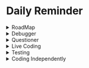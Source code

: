 # Daily Reminder

<details><summary>RoadMap</summary>

## To focus on works at hand, I need to look ahead and be assured
- open source project participation as real world working experience
- participation is to demonstrate you are good at reading harder codebase, fixing bugs, adding new features and communicate them 
- watch and code curriculum teaches us the first three and support us with the fourth one by question-asking and feedback loops.
- Also to restore the actual participation experience to students, advanced students who participated in the open source projects are sharing their experience in meeting videos, e.g., Syntax Highlighting by Janelle de Ment [video](https://watchandcode.com/courses/77710/lectures/11078838)
- watch and code is preparing us for real open source project participation. In the process students learn towards this goal in simulation projects from simple to complex. Of course, some may say the actual participation of real project is still different (real people, real problem, real communication back and forth). However, we should not mythify it, after all it just consists of reading source, fixing bug, writing new features, communicate them, which we have and will kept doing in the curriculum. 
- in other words, real open source project could just be watch and code final simulation projects. Why still simulation? because 1) we can't simulate the actual real world experience logically or in theory; 2) but the solved issues, bugs and communication process have saved openly by mozilla; 3) so, in theory we got all the resources to recreate the bug, and simulate the communication environment, to allow students gain the experience Jaril and Janelle had in exploring the just right issues they have encountered; 4) this way, we don't need to rely on luck to find the appropriate level of bugs or issues in the real project to learn; on the contrary, we should be able to find enough issues/bugs on all levels in real project and turn them into open source project participation simulation throughout different sections of our watch and code curriculum.
 - my **question**: 
    - bad question: "how long does it take me to become a job ready as a professional software dev?" 
    - I know it is bad question as it is difficult to answer on individuals, but I can't help to ask about it in my mind often. 
    - good question: "how feasible is it to turn advanced students participation in real world open source projects into open source project participation simulation throughout watch and code curriculum?"  ❓ 

## How to get the most out of advanced students open source project experience sharing? ❓ 

I can't get the firefox debugger properly started running at the moment, therefore I can't properly experiment with the software. But it should not stop us from learning from the experience advanced students have in open source project. I think students who were watching videos can benefit a lot if a little more information below is provided. :zap:

- [ ] where is the bug issue reported? (showed and read, but the link is missing)
- [x] what did you do with the issue? (e.g., Janelle reproduced the bug with your machine and example, demonstrated in the video)
- [ ] Where is the back and forth communication between you and the container? (links?)
- [ ] Where is the code responsible for the bug and where is the changed code to correct it? (links?)
- [ ] Is there anything in the communication or else in the process you wish you could have done better or avoid doing? 

  

</details>

<details><summary>Debugger</summary>

- debugger is your most intimate guide
- you can actually write code and run debugger in chrome console altogether
- but I think I will use vscode+chrome most of the time

</details>

<details><summary>Questioner</summary>

- be good at asking question is a great deal
- How-to Ask Good Questions [goto](https://medium.com/@gordon_zhu/how-to-be-great-at-asking-questions-e37be04d0603)
- Ask with a template [goto](https://github.com/gordonmzhu/questions/issues/new?template=Custom.md)

</details>

<details><summary>Live Coding</summary>

## Recording my own daily live coding 

- Reading without Coding is doing Nothing! :zap:
- enforce coding with patience
- enforce examine thought and coding process
- enforce good writing
- enforce rewatch, reflect, improvement next time
- [playlist](https://youtu.be/wQ4n5SsVU0U?list=PLx08F1efFq_X6rFsVycEYOoH6BSuNCDgm)

</details>

<details><summary>Testing</summary>

## Test and Rewrite Procedures

1. read docs and specs ⭐️ extremely slowly and carefully to get out as many use cases as possible :zap: :zap: :zap:
    - copy the sentence you are reading from docs into description
    - describe the use case you read from the sentence
    - write an code example with the native method to demo the use case
    - add `debugger` into the demo example to experiment
Note: if you are the ones highly suspect the validity of docs (also specs doesn't say much e.g., `copyWithin`), you should thoroughly experiment the options of array and arguments ::: 
2. each use case (or test) should be as tiny, explicit, action-specific as possible
    - each use case focuses on a single, specific utility or action 
        - (i.e., one specific situation of inputs lead to one specific situation of output, always just set out to test one specific situation)
    - improve on the description iteratively
    - reorganize the order of tests from simple to complex
3. write your test as tiny, simple, easy as possible
    - only write codes to test what you set out to test in the description above
    - start with the simplest array, e.g., [0] or [1,2]
4. make sure the native method and polyfill code pass all of your tests
    - meanwhile, you may think of some edge use cases or tests
5. rewrite your function from scratch by building it up one test by another
    - your function should pass all tests of course
6. refactor your code
    - to link source codes with particular tests
    - to refactor with util functions
    - to organize using section comments
7. read pseudo-source code and polyfill code 
    1. to write the real source code line by line while reading the pseudo code
    2. comment on the part you don't understand
    3. read the polyfill code and check whether it mirrors the pseudo code in specs (or your code in 7.1 )
    4. debugger it until you understand the part of code you don't understand
    5. start to ponder whether this is new code pattern you should learn from

I found this sequence of working is very helpful, when I was doing it, I felt confident that I won't miss anything important, and can easily focused on coding the very specific problem at hand. After the `copyWithin` demo daily meeting, I realized `copyWithin` is much more challenging than the previous methods I tried with this procedure. So, I applied this procedure to rewrite `copyWithin` and as a result I updated the procedure from 5 steps to 7 (shown above). So far it works well.

## How to learn from good code?

1. exhaust all use cases 
    - code authors are humans, we think of ends (use cases) first and then means to achieve it
    - reading use cases out of docs, specs
    - step into the shoes of the author and freely experimenting other possible edge use cases
    - read pseudo-source and polyfill to discover hidden use cases
2. reorganize use cases from simple to complex
3. case by case, gradually writing up your code
4. refactor your code 
5. compare your code with polyfill and source to discover the good or better way of doing it
6. learn the new tricks from the good code from specific context of use cases

## Apply testing approach to smallTest.js library

1. smallTest.js is a very small library, but you can't write it by memorizing it
2. the best way to write it your own is first to write up docs or specs
3. then break the docs and specs into features and tests
4. write up the library step by step through tests from simple to complex

</details>

<details><summary>Coding Independently</summary>

- avoid the pleasure of discovering being taken away
- but watch ahead to get an idea what is taught and not
    